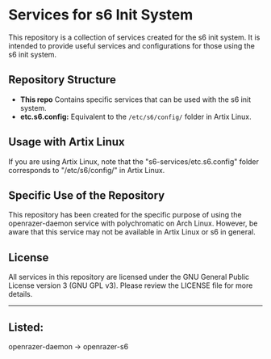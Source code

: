 # Services for s6 Init System

This repository is a collection of services created for the s6 init system. It is intended to provide useful services and configurations for those using the s6 init system.

## Repository Structure

- **This repo** Contains specific services that can be used with the s6 init system.
- **etc.s6.config:** Equivalent to the `/etc/s6/config/` folder in Artix Linux.

## Usage with Artix Linux

If you are using Artix Linux, note that the "s6-services/etc.s6.config" folder corresponds to "/etc/s6/config/" in Artix Linux.

## Specific Use of the Repository

This repository has been created for the specific purpose of using the openrazer-daemon service with polychromatic on Arch Linux. However, be aware that this service may not be available in Artix Linux or s6 in general.

## License

All services in this repository are licensed under the GNU General Public License version 3 (GNU GPL v3). Please review the LICENSE file for more details.

---
## Listed:
openrazer-daemon -> openrazer-s6
